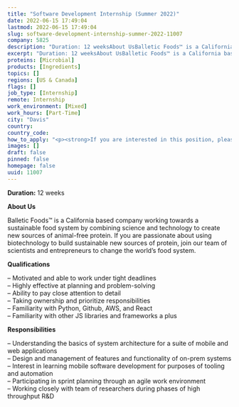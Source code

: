 ```yaml
---
title: "Software Development Internship (Summer 2022)"
date: 2022-06-15 17:49:04
lastmod: 2022-06-15 17:49:04
slug: software-development-internship-summer-2022-11007
company: 5825
description: "Duration: 12 weeksAbout UsBalletic Foods™ is a California based company working towards a sustainable food system by combining science and technology to create new sources of animal-free protein. If you are passionate about using biotechnology to build sustainable new sources of protein, join our team of scientists and entrepreneurs to change the world’s food system.Qualifications"
excerpt: "Duration: 12 weeksAbout UsBalletic Foods™ is a California based company working towards a sustainable food system by combining science and technology to create new sources of animal-free protein. If you are passionate about using biotechnology to build sustainable new sources of protein, join our team of scientists and entrepreneurs to change the world’s food system.Qualifications"
proteins: [Microbial]
products: [Ingredients]
topics: []
regions: [US & Canada]
flags: []
job_type: [Internship]
remote: Internship
work_environment: [Mixed]
work_hours: [Part-Time]
city: "Davis"
country: 
country_code: 
how_to_apply: "<p><strong>If you are interested in this position, please contact <a href=\"mailto:careers@balleticfoods.com\">careers@balleticfoods.com</a></strong></p>"
images: []
draft: false
pinned: false
homepage: false
uuid: 11007
---
```

<p><strong>Duration:</strong> 12 weeks</p>
<p><strong>About Us</strong></p>
<p>Balletic Foods™ is a California based company working towards a sustainable food system by combining science and technology to create new sources of animal-free protein. If you are passionate about using biotechnology to build sustainable new sources of protein, join our team of scientists and entrepreneurs to change the world’s food system.</p>
<p><strong>Qualifications</strong></p>
<p>– Motivated and able to work under tight deadlines<br />
– Highly effective at planning and problem-solving<br />
– Ability to pay close attention to detail<br />
– Taking ownership and prioritize responsibilities<br />
– Familiarity with Python, Github, AWS, and React<br />
– Familiarity with other JS libraries and frameworks a plus</p>
<p><strong>Responsibilities</strong></p>
<p>– Understanding the basics of system architecture for a suite of mobile and web applications<br />
– Design and management of features and functionality of on-prem systems<br />
– Interest in learning mobile software development for purposes of tooling and automation<br />
– Participating in sprint planning through an agile work environment<br />
– Working closely with team of researchers during phases of high throughput R&D</p>
